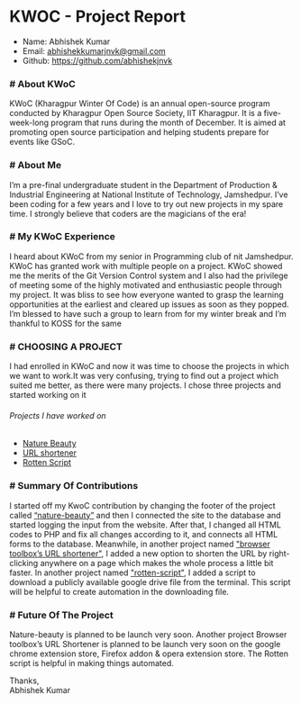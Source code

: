 # KWOC - Project Report

* Name: Abhishek Kumar
* Email: abhishekkumarjnvk@gmail.com	
* Github: https://github.com/abhishekjnvk

### # About KWoC
KWoC (Kharagpur Winter Of Code) is an annual open-source program conducted by Kharagpur Open Source Society, IIT Kharagpur. It is a five-week-long program that runs during the month of December. It is aimed at promoting open source participation and helping students prepare for events like GSoC. 

### # About Me
I’m a pre-final undergraduate student in the Department of Production & Industrial Engineering at National Institute of Technology, Jamshedpur. I’ve been coding for a few years and I love to try out new projects in my spare time. I strongly believe that coders are the magicians of the era!

###  # My KWoC Experience 
I heard about KWoC from my senior in Programming club of nit Jamshedpur. KWoC has granted work with multiple people on a project. KWoC showed me the merits of the Git Version Control system and I also had the privilege of meeting some of the highly motivated and enthusiastic people through my project. It was bliss to see how everyone wanted to grasp the learning opportunities at the earliest and cleared up issues as soon as they popped.  I’m blessed to have such a group to learn from for my winter break and I’m thankful to KOSS for the same


### # CHOOSING A PROJECT 
I had enrolled in KWoC and now it was time to choose the projects in which we want to work.It was very confusing, trying to find out a project which suited me better, as there were many projects.  I chose three projects and started working on it 

###### Projects I have worked on 
* [Nature Beauty](https://github.com/Surajbokde/Nature_Beauty)
* [URL shortener](https://github.com/the-browser-toolbox/url-shortener)
* [Rotten Script](https://github.com/HarshCasper/Rotten-Scripts)


### # Summary Of Contributions
I started off my KwoC contribution by changing the footer of the project called [“nature-beauty”](https://github.com/Surajbokde/Nature_Beauty) and then I connected the site to the database and started logging the input from the website. After that, I changed all HTML codes to PHP and fix all changes according to it, and connects all HTML forms to the database.  Meanwhile, in another project named ["browser toolbox’s URL shortener"](https://github.com/the-browser-toolbox/url-shortener), I added a new option to shorten the URL by right-clicking anywhere on a page which makes the whole process a little bit faster. In another project named ["rotten-script"](https://github.com/HarshCasper/Rotten-Scripts), I added a script to download a publicly available google drive file from the terminal. This script will be helpful to create automation in the downloading file. 


### # Future Of The Project
Nature-beauty is planned to be launch very soon. Another project Browser toolbox’s URL Shortener is planned to be launch very soon on the google chrome extension store, Firefox addon  & opera extension store. The Rotten script is helpful in making things automated.






Thanks,<br />
Abhishek Kumar

